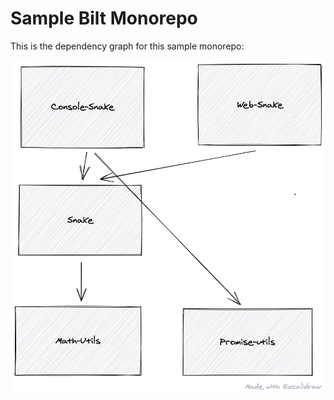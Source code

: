 # Sample Bilt Monorepo

This is the dependency graph for this sample monorepo:

![dependency graph](./docs/dependency-graph.png)